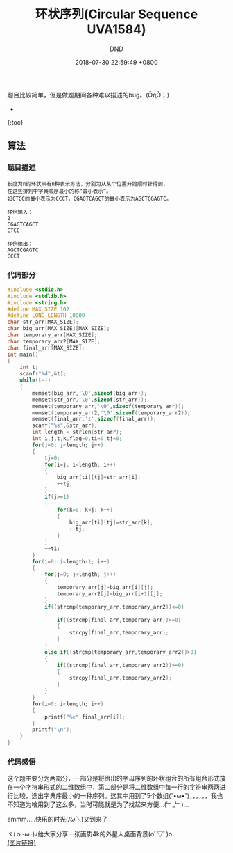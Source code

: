 ﻿---
layout: post
title:  "环状序列(Circular Sequence UVA1584)"
date:   2018-07-30 22:59:49 +0800
categories: C-program-language
tags: C-program-language
img: http://or4d8nhvk.bkt.clouddn.com/18-7-31/90748701.jpg
author: DND
---

题目比较简单，但是做题期间各种难以描述的bug。(ŎдŎ；)

* 
{:toc}

## 算法

### 题目描述
```
长度为n的环状串有n种表示方法，分别为从某个位置开始顺时针得到，
在这些排列中字典顺序最小的称“最小表示”。
如CTCC的最小表示为CCCT，CGAGTCAGCT的最小表示为AGCTCGAGTC。

样例输入：
2
CGAGTCAGCT
CTCC

样例输出：
AGCTCGAGTC
CCCT

```

### 代码部分

```c++
#include <stdio.h>
#include <stdlib.h>
#include <string.h>
#define MAX_SIZE 102
#define LONG_LENGTH 10000
char str_arr[MAX_SIZE];
char big_arr[MAX_SIZE][MAX_SIZE];
char temporary_arr[MAX_SIZE];
char temporary_arr2[MAX_SIZE];
char final_arr[MAX_SIZE];
int main()
{
    int t;
    scanf("%d",&t);
    while(t--)
    {
        memset(big_arr,'\0',sizeof(big_arr));
        memset(str_arr,'\0',sizeof(str_arr));
        memset(temporary_arr,'\0',sizeof(temporary_arr));
        memset(temporary_arr2,'\0',sizeof(temporary_arr2));
        memset(final_arr,'z',sizeof(final_arr));
        scanf("%s",&str_arr);
        int length = strlen(str_arr);
        int i,j,t,k,flag=0,ti=0,tj=0;
        for(j=0; j<length; j++)
        {
            tj=0;
            for(i=j; i<length; i++)
            {
                big_arr[ti][tj]=str_arr[i];
                ++tj;
            }
            if(j>=1)
            {
                for(k=0; k<j; k++)
                {
                    big_arr[ti][tj]=str_arr[k];
                    ++tj;
                }
            }
            ++ti;
        }
        for(i=0; i<length-1; i++)
        {
            for(j=0; j<length; j++)
            {
                temporary_arr[j]=big_arr[i][j];
                temporary_arr2[j]=big_arr[i+1][j];
            }
            if((strcmp(temporary_arr,temporary_arr2))<=0)
            {
                if((strcmp(final_arr,temporary_arr))>=0)
                {
                    strcpy(final_arr,temporary_arr);
                }
            }
            else if((strcmp(temporary_arr,temporary_arr2))>0)
            {
                if((strcmp(final_arr,temporary_arr2))>=0)
                {
                    strcpy(final_arr,temporary_arr2);
                }
            }
        }
        for(i=0; i<length; i++)
        {
            printf("%c",final_arr[i]);
        }
        printf("\n");
    }
}

```
### 代码感悟
这个题主要分为两部分，一部分是将给出的字母序列的环状组合的所有组合形式放在一个字符串形式的二维数组中，第二部分是将二维数组中每一行的字符串两两进行比较，选出字典序最小的一种序列。这其中用到了5个数组(˘•ω•˘)，，，，，，我也不知道为啥用到了这么多，当时可能就是为了找起来方便…(﹂_﹂)…

emmm.....快乐的时光(*/ω＼*)又到来了

ヾ(ｏ･ω･)ﾉ给大家分享一张画质4k的外星人桌面背景(oﾟ▽ﾟ)o  
[(图片链接)](http://or4d8nhvk.bkt.clouddn.com/18-7-31/55488939.jpg)



